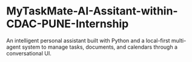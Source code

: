 # MyTaskMate-AI-Assitant-within-CDAC-PUNE-Internship
An intelligent personal assistant built with Python and a local-first multi-agent system to manage tasks, documents, and calendars through a conversational UI.
